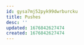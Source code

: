 ```yaml
---
id: gysa7mj52pyk99dwrburcku
title: Pushes
desc: ''
updated: 1676842627474
created: 1676842627474
---
```


